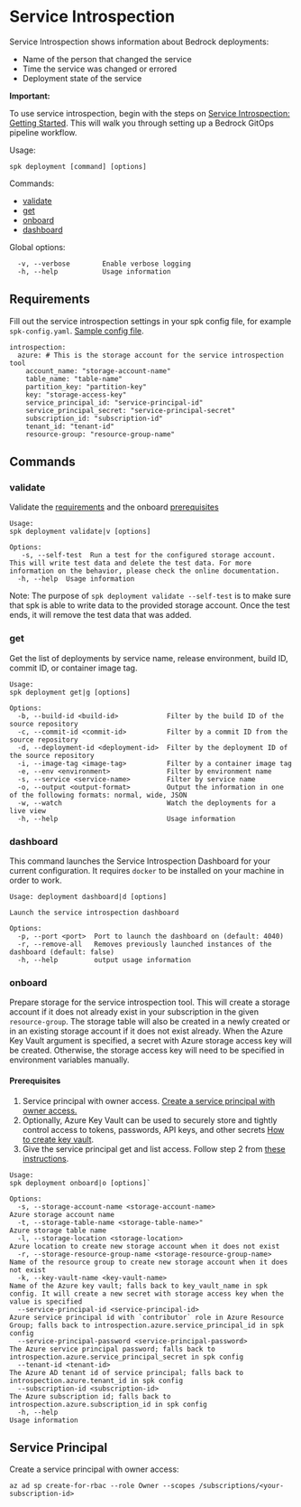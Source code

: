 # Service Introspection

Service Introspection shows information about Bedrock deployments:

- Name of the person that changed the service
- Time the service was changed or errored
- Deployment state of the service

**Important:**

To use service introspection, begin with the steps on
[Service Introspection: Getting Started](./service-introspection-onboarding.md).
This will walk you through setting up a Bedrock GitOps pipeline workflow.

Usage:

```
spk deployment [command] [options]
```

Commands:

- [validate](#validate)
- [get](#get)
- [onboard](#onboard)
- [dashboard](#dashboard)

Global options:

```
  -v, --verbose        Enable verbose logging
  -h, --help           Usage information
```

## Requirements

Fill out the service introspection settings in your spk config file, for example
`spk-config.yaml`. [Sample config file](./../../spk-config.yaml).

```
introspection:
  azure: # This is the storage account for the service introspection tool
    account_name: "storage-account-name"
    table_name: "table-name"
    partition_key: "partition-key"
    key: "storage-access-key"
    service_principal_id: "service-principal-id"
    service_principal_secret: "service-principal-secret"
    subscription_id: "subscription-id"
    tenant_id: "tenant-id"
    resource-group: "resource-group-name"
```

## Commands

### validate

Validate the [requirements](#requirements) and the onboard
[prerequisites](#prerequisites)

```
Usage:
spk deployment validate|v [options]

Options:
   -s, --self-test  Run a test for the configured storage account. This will write test data and delete the test data. For more information on the behavior, please check the online documentation.
  -h, --help  Usage information

```

Note: The purpose of `spk deployment validate --self-test` is to make sure that
spk is able to write data to the provided storage account. Once the test
ends, it will remove the test data that was added.

### get

Get the list of deployments by service name, release environment, build ID,
commit ID, or container image tag.

```
Usage:
spk deployment get|g [options]

Options:
  -b, --build-id <build-id>            Filter by the build ID of the source repository
  -c, --commit-id <commit-id>          Filter by a commit ID from the source repository
  -d, --deployment-id <deployment-id>  Filter by the deployment ID of the source repository
  -i, --image-tag <image-tag>          Filter by a container image tag
  -e, --env <environment>              Filter by environment name
  -s, --service <service-name>         Filter by service name
  -o, --output <output-format>         Output the information in one of the following formats: normal, wide, JSON
  -w, --watch                          Watch the deployments for a live view
  -h, --help                           Usage information
```

### dashboard

This command launches the Service Introspection Dashboard for your current
configuration. It requires `docker` to be installed on your machine in order to
work.

```
Usage: deployment dashboard|d [options]

Launch the service introspection dashboard

Options:
  -p, --port <port>  Port to launch the dashboard on (default: 4040)
  -r, --remove-all   Removes previously launched instances of the dashboard (default: false)
  -h, --help         output usage information
```

### onboard

Prepare storage for the service introspection tool. This will create a storage
account if it does not already exist in your subscription in the given
`resource-group`. The storage table will also be created in a newly created or
in an existing storage account if it does not exist already. When the Azure Key
Vault argument is specified, a secret with Azure storage access key will be
created. Otherwise, the storage access key will need to be specified in
environment variables manually.

#### Prerequisites

1. Service principal with owner access.
   [Create a service principal with owner access.](#service-principal)
2. Optionally, Azure Key Vault can be used to securely store and tightly control
   access to tokens, passwords, API keys, and other secrets
   [How to create key vault](https://docs.microsoft.com/en-us/azure/key-vault/quick-create-cli).
3. Give the service principal get and list access. Follow step 2 from
   [these instructions](https://docs.microsoft.com/en-us/azure/devops/pipelines/library/variable-groups?view=azure-devops&tabs=yaml#link-secrets-from-an-azure-key-vault).

```
Usage:
spk deployment onboard|o [options]`

Options:
  -s, --storage-account-name <storage-account-name>                 Azure storage account name
  -t, --storage-table-name <storage-table-name>"                    Azure storage table name
  -l, --storage-location <storage-location>                         Azure location to create new storage account when it does not exist
  -r, --storage-resource-group-name <storage-resource-group-name>   Name of the resource group to create new storage account when it does not exist
  -k, --key-vault-name <key-vault-name>                             Name of the Azure key vault; falls back to key_vault_name in spk config. It will create a new secret with storage access key when the value is specified
  --service-principal-id <service-principal-id>                     Azure service principal id with `contributor` role in Azure Resource Group; falls back to introspection.azure.service_principal_id in spk config
  --service-principal-password <service-principal-password>         The Azure service principal password; falls back to introspection.azure.service_principal_secret in spk config
  --tenant-id <tenant-id>                                           The Azure AD tenant id of service principal; falls back to introspection.azure.tenant_id in spk config
  --subscription-id <subscription-id>                               The Azure subscription id; falls back to introspection.azure.subscription_id in spk config
  -h, --help                                                        Usage information

```

## Service Principal

Create a service principal with owner access:

```
az ad sp create-for-rbac --role Owner --scopes /subscriptions/<your-subscription-id>
```

